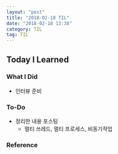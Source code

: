 ```yaml
---
layout: "post"
title: "2018-02-18 TIL"
date: "2018-02-18 13:38"
category: TIL
tag: TIL
---
```


## Today I Learned

### What I Did

- 인터뷰 준비

### To-Do

* 정리한 내용 포스팅
  - 멀티 쓰레드, 멀티 프로세스, 비동기작업

### Reference
